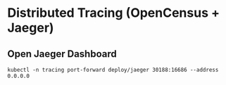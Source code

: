 # Distributed Tracing (OpenCensus + Jaeger)
## Open Jaeger Dashboard
```bash=
kubectl -n tracing port-forward deploy/jaeger 30188:16686 --address 0.0.0.0
```
